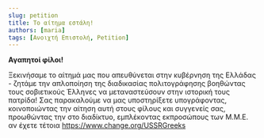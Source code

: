 ```yaml
---
slug: petition
title: Το αίτημα εστάλη!
authors: [maria]
tags: [Ανοιχτή Επιστολή, Petition]
---
```


**Αγαπητοί φίλοι!**

Ξεκινήσαμε το αίτημά μας που απευθύνεται στην κυβέρνηση της Ελλάδας - ζητάμε την απλοποίηση της διαδικασίας πολιτογράφησης βοηθώντας τους σοβιετικούς Έλληνες να μεταναστεύσουν στην ιστορική τους πατρίδα! Σας παρακαλούμε να μας υποστηρίξετε υπογράφοντας, κοινοποιώντας την αίτηση αυτή στους φίλους και συγγενείς σας, προωθώντας την στο διαδίκτυο, εμπλέκοντας εκπροσώπους των Μ.Μ.Ε. αν έχετε τέτοια 
https://www.change.org/USSRGreeks


